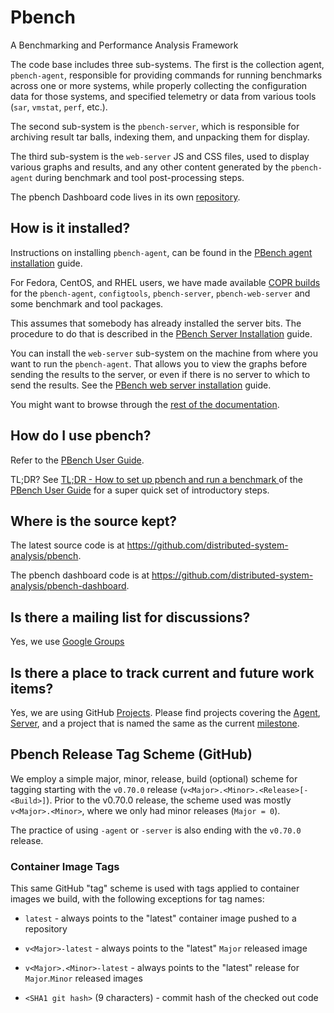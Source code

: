 # Pbench
A Benchmarking and Performance Analysis Framework

The code base includes three sub-systems. The first is the collection agent,
`pbench-agent`, responsible for providing commands for running benchmarks
across one or more systems, while properly collecting the configuration data
for those systems, and specified telemetry or data from various tools (`sar`,
`vmstat`, `perf`, etc.).

The second sub-system is the `pbench-server`, which is responsible for
archiving result tar balls, indexing them, and unpacking them for display.

The third sub-system is the `web-server` JS and CSS files, used to display
various graphs and results, and any other content generated by the
`pbench-agent` during benchmark and tool post-processing steps.

The pbench Dashboard code lives in its own [repository](https://github.com/distributed-system-analysis/pbench-dashboard).

## How is it installed?
Instructions on installing `pbench-agent`, can be found
in the [PBench agent installation](http://distributed-system-analysis.github.io/pbench/doc/agent/installation.html) guide.

For Fedora, CentOS, and RHEL users, we have made available [COPR
builds](https://copr.fedoraproject.org/coprs/ndokos/pbench/) for the
`pbench-agent`, `configtools`, `pbench-server`, `pbench-web-server`
and some benchmark and tool packages.

This assumes that somebody has already installed the server bits. The
procedure to do that is described in the [PBench Server
Installation](http://distributed-system-analysis.github.io/pbench/doc/server/installation.html)
guide.

You can install the `web-server` sub-system on the machine from where you
want to run the `pbench-agent`. That allows you to view the graphs before
sending the results to the server, or even if there is no server to which to
send the results. See the [PBench web server installation](http://distributed-system-analysis.github.io/pbench/doc/server/pbench-web-server.html) guide.

You might want to browse through the [rest of the documentation](http://distributed-system-analysis.github.io/pbench/doc/).

## How do I use pbench?
Refer to the [PBench User Guide](http://distributed-system-analysis.github.io/pbench/doc/agent/user-guide.html).

TL;DR? See [TL;DR - How to set up pbench and run a benchmark
](http://distributed-system-analysis.github.io/pbench/doc/agent/user-guide.html#org9c5bc26) of the
[PBench User
Guide](http://distributed-system-analysis.github.io/pbench/doc/agent/user-guide.html) for a
super quick set of introductory steps.

## Where is the source kept?
The latest source code is at
https://github.com/distributed-system-analysis/pbench.

The pbench dashboard code is at https://github.com/distributed-system-analysis/pbench-dashboard.

## Is there a mailing list for discussions?

Yes, we use [Google Groups](https://groups.google.com/forum/#!forum/pbench)

## Is there a place to track current and future work items?
Yes, we are using GitHub [Projects](https://github.com/distributed-system-analysis/pbench/projects).
Please find projects covering the [Agent](https://github.com/distributed-system-analysis/pbench/projects/2),
[Server](https://github.com/distributed-system-analysis/pbench/projects/3), and a project that is named
the same as the current [milestone](https://github.com/distributed-system-analysis/pbench/milestones).

## Pbench Release Tag Scheme (GitHub)
We employ a simple major, minor, release, build (optional) scheme for tagging
starting with the `v0.70.0` release (`v<Major>.<Minor>.<Release>[-<Build>]`).
Prior to the v0.70.0 release, the scheme used was mostly `v<Major>.<Minor>`,
where we only had minor releases (`Major = 0`).

The practice of using `-agent` or `-server` is also ending with the `v0.70.0`
release.

### Container Image Tags
This same GitHub "tag" scheme is used with tags applied to container images
we build, with the following exceptions for tag names:

  * `latest` - always points to the "latest" container image pushed to a
    repository

  * `v<Major>-latest` - always points to the "latest" `Major` released
    image

  * `v<Major>.<Minor>-latest` - always points to the "latest" release
    for `Major`.`Minor` released images

  * `<SHA1 git hash>` (9 characters) - commit hash of the checked out code
